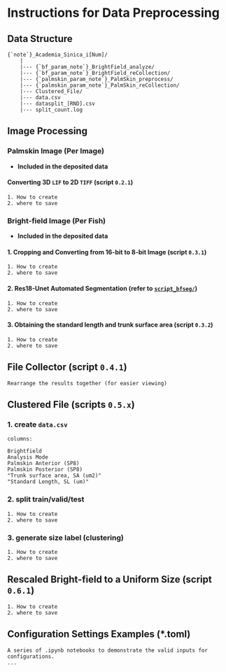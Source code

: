# Instructions for Data Preprocessing

## Data Structure

```text
{`note`}_Academia_Sinica_i[Num]/
    |
    |--- {`bf_param_note`}_BrightField_analyze/
    |--- {`bf_param_note`}_BrightField_reCollection/
    |--- {`palmskin_param_note`}_PalmSkin_preprocess/
    |--- {`palmskin_param_note`}_PalmSkin_reCollection/
    |--- Clustered_File/
    |--- data.csv
    |--- datasplit_[RND].csv
    |--- split_count.log
```

## Image Processing

### Palmskin Image (Per Image)

- **Included in the deposited data**

#### Converting 3D `LIF` to 2D `TIFF` (script `0.2.1`)

```text
1. How to create
2. where to save
```

### Bright-field Image (Per Fish)

- **Included in the deposited data**

#### 1. Cropping and Converting from 16-bit to 8-bit Image (script `0.3.1`)

```text
1. How to create
2. where to save
```

#### 2. Res18-Unet Automated Segmentation (refer to [`script_bfseg/`]())

```text
1. How to create
2. where to save
```

#### 3. Obtaining the standard length and trunk surface area (script `0.3.2`)

```text
1. How to create
2. where to save
```

## File Collector (script `0.4.1`)

```text
Rearrange the results together (for easier viewing)
```

## Clustered File (scripts `0.5.x`)

### 1. create `data.csv`

```text
columns:

Brightfield
Analysis Mode
Palmskin Anterior (SP8)
Palmskin Posterior (SP8)
"Trunk surface area, SA (um2)"
"Standard Length, SL (um)"
```

### 2. split train/valid/test

```text
1. How to create
2. where to save
```

### 3. generate size label (clustering)

```text
1. How to create
2. where to save
```

## Rescaled Bright-field to a Uniform Size (script `0.6.1`)

```text
1. How to create
2. where to save
```

## Configuration Settings Examples (*.toml)

```text
A series of .ipynb notebooks to demonstrate the valid inputs for configurations.
...
```
